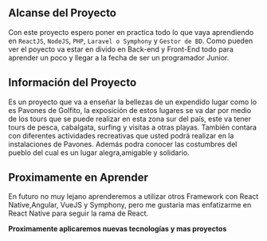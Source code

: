 ## Alcanse del Proyecto
Con este proyecto espero poner en practica todo lo que vaya aprendiendo en `ReactJS`, `NodeJS`, `PHP`, `Laravel o Symphony` y `Gestor de BD`.
Como pueden ver el poyecto va estar en divido en Back-end y Front-End todo para aprender un poco y llegar a la fecha de ser un programador Junior.

## Información del Proyecto 

Es un proyecto que va a enseñar la bellezas de un expendido lugar como lo es Pavones de Golfito, la exposición de estos lugares se va dar por medio de los tours que se puede realizar en esta zona sur del país, este va tener tours de pesca, cabalgata, surfing y visitas a otras playas. También contara con diferentes actividades recreativas que usted podrá realizar en la instalaciones de Pavones. Además podra conocer las costumbres del pueblo del cual es un lugar alegra,amigable y solidario.

## Proximamente en Aprender

En futuro no muy lejano aprenderemos a utilizar otros Framework con React Native,Angular, VueJS y Symphony, pero me gustaria mas enfatizarme en React Native para seguir la rama de React.

**Proximamente aplicaremos nuevas tecnologías y mas proyectos**
